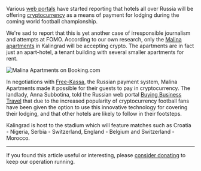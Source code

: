 Various [web portals][link] have started reporting that hotels all over Russia will be offering [cryptocurrency][cc] as a means of payment for lodging during the coming world football championship.

We're sad to report that this is yet another case of irresponsible journalism and attempts at FOMO. According to our own research, only the [Malina apartments][malina] in Kalingrad will be accepting crypto. The apartments are in fact just an apart-hotel, a tenant building with several smaller apartments for rent.

![Malina Apartments on Booking.com](https://bitfalls.com/wp-content/uploads/2018/03/malina.png)

In negotiations with [Free-Kassa][fk], the Russian payment system, Malina Apartments made it possible for their guests to pay in cryptocurrency. The landlady, Anna Subbotina, told the Russian web portal [Buying Business Travel][bbt] that due to the increased popularity of cryptocurrency football fans have been given the option to use this innovative technology for covering their lodging, and that other hotels are likely to follow in their footsteps.

Kalingrad is host to the stadium which will feature matches such as Croatia - Nigeria, Serbia - Switzerland, England - Belgium and Switzerland - Morocco.

---

If you found this article useful or interesting, please [consider donating][donate] to keep our operation running.

[donate]: https://bitfalls.com/donate
[bbt]: http://buyingbusinesstravel.com.ru/news/accomodation/16998-v-kaliningradskikh-otelyakh-predlagayut-oplachivat-prozhivanie-kriptovalyutami/
[malina]: https://www.booking.com/hotel/ru/apartments-quot-malina-quot.hr.html?aid=357020;label=gog235jc-hotel-hr-ru-apartmentsNmalinaNfamily-unspec-hr-com-L%3Ahr-O%3AwindowsS10-B%3Achrome-N%3AXX-S%3Abo-U%3Ac-H%3As;sid=55363122d4fe14dacb7453eb009eb3d4;dest_id=-3014107;dest_type=city;dist=0;group_adults=2;hapos=1;hpos=1;room1=A%2CA;sb_price_type=total;srepoch=1522743843;srfid=5d3dc665270660b1fcdc46a2872529dc542b8c9eX1;srpvid=e38e3b11b82f02ac;type=total;ucfs=1&#hotelTmpl
[fk]: https://www.free-kassa.ru/
[link]: https://zycrypto.com/russian-hotels-to-accept-bitcoin-payments-for-fifa-world-cup-2018/
[cc]: https://bitfalls.com/2017/08/20/cryptocurrency/
